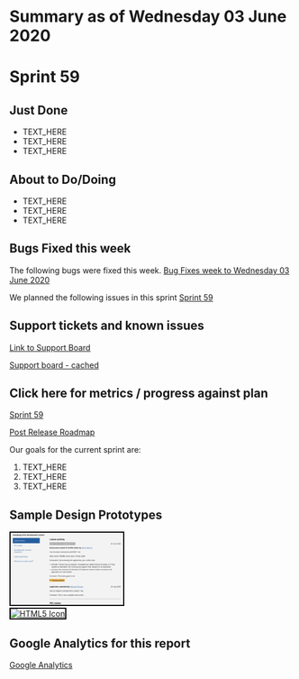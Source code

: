 # Summary as of Wednesday 03 June 2020 

# Sprint 59

## Just Done
* TEXT_HERE
* TEXT_HERE
* TEXT_HERE

## About to Do/Doing
* TEXT_HERE
* TEXT_HERE
* TEXT_HERE

## Bugs Fixed this week
The following bugs were fixed this week.
[Bug Fixes week to Wednesday 03 June 2020](graphs/bugs03062020.png)

We planned the following issues in this sprint 
[Sprint 59](graphs/sprint03062020.png)

## Support tickets and known issues
[Link to Support Board](https://collaboration.homeoffice.gov.uk/jira/secure/RapidBoard.jspa?rapidView=1717&selectedIssue=ASSB-253)

[Support board - cached](graphs/supportBoard03062020.png)

## Click here for metrics / progress against plan
[Sprint 59](graphs/progress03062020.png)

[Post Release Roadmap](graphs/roadmap03062020.png)

Our goals for the current sprint are:
1. TEXT_HERE 
2. TEXT_HERE
3. TEXT_HERE

## Sample Design Prototypes
<a href="graphs/proto1_03062020.png"><img src="graphs/proto1_03062020.png" alt="HTML5 Icon" width="200" style="border:2px solid black"></a>
<br>
<a href="graphs/proto2_03062020.png"><img src="graphs/proto2_03062020.png" alt="HTML5 Icon" width="200" style="border:2px solid black"></a>
<br>


## Google Analytics for this report
[Google Analytics](graphs/GA03062020.png)

